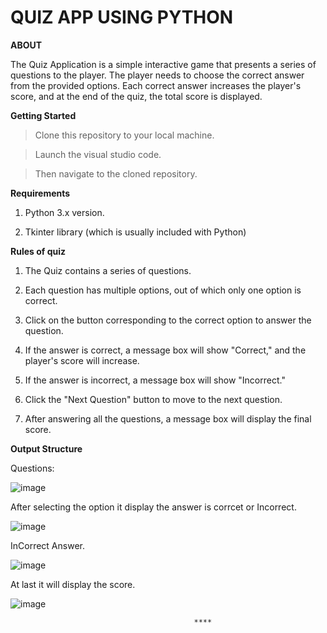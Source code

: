 # QUIZ APP USING PYTHON

**ABOUT**

The Quiz Application is a simple interactive game that presents a series of questions to the player. The player needs to choose the correct answer from the provided options. Each correct answer increases the player's score, and at the end of the quiz, the total score is displayed.

**Getting Started**

> Clone this repository to your local machine.

> Launch the visual studio code.

> Then navigate to the cloned repository.

**Requirements**

1. Python 3.x version.

2. Tkinter library (which is usually included with Python)

**Rules of quiz**

1. The Quiz contains a series of questions.

2. Each question has multiple options, out of which only one option is correct.

3. Click on the button corresponding to the correct option to answer the question.

4. If the answer is correct, a message box will show "Correct," and the player's score will increase.

5. If the answer is incorrect, a message box will show "Incorrect."

6. Click the "Next Question" button to move to the next question.

7. After answering all the questions, a message box will display the final score.

**Output Structure**

Questions:

![image](https://github.com/Rupa-Veerala/Quiz-App-Using-Python/assets/102415108/d7cf2187-1916-4430-9f22-1c815dc2c32e)


After selecting the option it display the answer is corrcet or Incorrect.

![image](https://github.com/Rupa-Veerala/Quiz-App-Using-Python/assets/102415108/089ad924-b262-4c91-991d-3d8da4de1e9c)

InCorrect Answer.

![image](https://github.com/Rupa-Veerala/Quiz-App-Using-Python/assets/102415108/dbf52cbd-9a7c-4e3b-a2f5-19ad73dd46aa)

At last it will display the score.

![image](https://github.com/Rupa-Veerala/Quiz-App-Using-Python/assets/102415108/43c97cb2-43a3-4da0-9352-1027007f6ca1)





                                             ****
